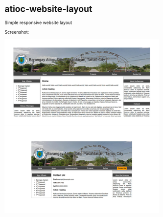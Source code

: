 # atioc-website-layout
Simple responsive website layout

Screenshot:

![Homepage](samplehome1.jpg?raw=true "Homepage")
![Contact Us](contactus.jpg?raw=true "Contact Us")

